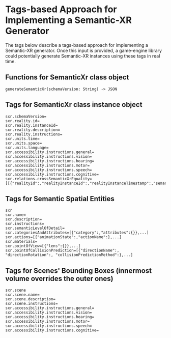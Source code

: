 # Tags-based Approach for Implementing a Semantic-XR Generator
The tags below describe a tags-based approach for implementing a Semantic-XR generator. Once this input is provided, a game-engine library could potentially generate Semantic-XR instances using these tags in real time.
  
## Functions for SemanticXr class object
    generateSemanticXr(schemaVersion: String) -> JSON
    
## Tags for SemanticXr class instance object
    sxr.schemaVersion=
    sxr.reality.id=
    sxr.reality.instanceId=
    sxr.reality.description=
    sxr.reality.instructions=
    sxr.units.time=
    sxr.units.space=
    sxr.units.language=
    sxr.accessibility.instructions.general=
    sxr.accessibility.instructions.vision=
    sxr.accessibility.instructions.hearing=
    sxr.accessibility.instructions.motor=
    sxr.accessibility.instructions.speech=
    sxr.accessibility.instructions.cognitive=
    sxr.relations.crossSemanticXrEquality=[[{"realityId":,"realityInstanceId":,"realityInstanceTimestamp":,"semanticSpatialEntityId":},...]...]
    
## Tags for Semantic Spatial Entities
    sxr
    sxr.name=
    sxr.description=
    sxr.instructions=
    sxr.semanticLevelOfDetail=
    sxr.categoriesAndAttributes=[{"category":,"attributes":{}},...]
    sxr.actions=[{"animationState":,"actionName":},...]
    sxr.materials=
    sxr.pointOfView=[{"lens":{}},...]
    sxr.pointOfCollisionPrediction=[{"directionName":, "directionRotation":, "collisionPredictionMethod":},...]

## Tags for Scenes' Bounding Boxes (innermost volume overrides the outer ones)
    sxr.scene
    sxr.scene.name=
    sxr.scene.description=
    sxr.scene.instructions=
    sxr.accessibility.instructions.general=
    sxr.accessibility.instructions.vision=
    sxr.accessibility.instructions.hearing=
    sxr.accessibility.instructions.motor=
    sxr.accessibility.instructions.speech=
    sxr.accessibility.instructions.cognitive=